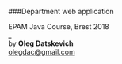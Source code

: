 ###Department web application  
  
EPAM Java Course, Brest 2018  
_  
by **Oleg Datskevich**  
olegdac@gmail.com